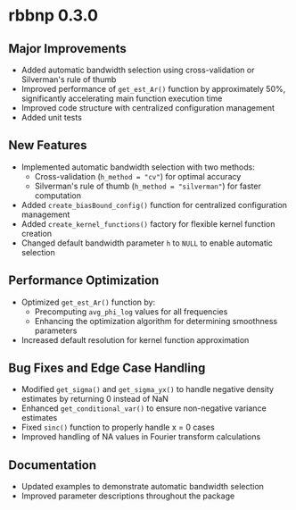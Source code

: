 # rbbnp 0.3.0

## Major Improvements
* Added automatic bandwidth selection using cross-validation or Silverman's rule of thumb
* Improved performance of `get_est_Ar()` function by approximately 50%, significantly accelerating main function execution time
* Improved code structure with centralized configuration management
* Added unit tests

## New Features
* Implemented automatic bandwidth selection with two methods:
  - Cross-validation (`h_method = "cv"`) for optimal accuracy
  - Silverman's rule of thumb (`h_method = "silverman"`) for faster computation
* Added `create_biasBound_config()` function for centralized configuration management
* Added `create_kernel_functions()` factory for flexible kernel function creation
* Changed default bandwidth parameter `h` to `NULL` to enable automatic selection

## Performance Optimization
* Optimized `get_est_Ar()` function by:
  - Precomputing `avg_phi_log` values for all frequencies
  - Enhancing the optimization algorithm for determining smoothness parameters
* Increased default resolution for kernel function approximation

## Bug Fixes and Edge Case Handling
* Modified `get_sigma()` and `get_sigma_yx()` to handle negative density estimates by returning 0 instead of NaN
* Enhanced `get_conditional_var()` to ensure non-negative variance estimates
* Fixed `sinc()` function to properly handle x = 0 cases
* Improved handling of NA values in Fourier transform calculations

## Documentation
* Updated examples to demonstrate automatic bandwidth selection
* Improved parameter descriptions throughout the package

